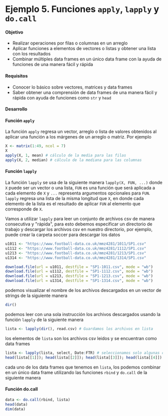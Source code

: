 # Ejemplo 5. Funciones `apply`, `lapply` y `do.call`

#### Objetivo

- Realizar operaciones por filas o columnas en un arreglo
- Aplicar funciones a elementos de vectores o listas y obtener una lista con los resultados
- Combinar múltiples data frames en un único data frame con la ayuda de funciones de una manera fácil y rápida

#### Requisitos

- Conocer lo básico sobre vectores, matrices y data frames
- Saber obtener una comprensión de data frames de una manera fácil y rápida con ayuda de funciones como `str` y `head`

#### Desarrollo

#### Función `apply`

La función `apply` regresa un vector, arreglo o lista de valores obtenidos al aplicar una función a los márgenes de un arreglo o matriz. Por ejemplo

```R
X <- matrix(1:49, ncol = 7)
X
apply(X, 1, mean) # cálculo de la media para las filas
apply(X, 2, median) # cálculo de la mediana para las columnas
```

#### Función `lapply`

La función `lapply` se usa de la siguiente manera `lapply(X, FUN, ...)` donde `X` puede ser un vector o una lista, `FUN` es una función que será aplicada a cada elemento de `X` y `...` representa argumentos opcionales para `FUN`. `lapply` regresa una lista de la misma longitud que `X`, en donde cada elemento de la lista es el resultado de aplicar `FUN` al elemento que corresponde de `X`.

Vamos a utilizar `lapply` para leer un conjunto de archivos csv de manera consecutiva y "rápida", para esto debemos especificar un directorio de trabajo y descargar los archivos csv en nuestro directorio, por ejemplo, puede crear la carpeta soccer para descargar los datos

```R
u1011 <- "https://www.football-data.co.uk/mmz4281/1011/SP1.csv"
u1112 <- "https://www.football-data.co.uk/mmz4281/1112/SP1.csv"
u1213 <- "https://www.football-data.co.uk/mmz4281/1213/SP1.csv"
u1314 <- "https://www.football-data.co.uk/mmz4281/1314/SP1.csv"

download.file(url = u1011, destfile = "SP1-1011.csv", mode = "wb")
download.file(url = u1112, destfile = "SP1-1112.csv", mode = "wb")
download.file(url = u1213, destfile = "SP1-1213.csv", mode = "wb")
download.file(url = u1314, destfile = "SP1-1314.csv", mode = "wb")
```

podemos visualizar el nombre de los archivos descargados en un vector de strings de la siguiente manera

```R
dir()
```

podemos leer con una sola instrucción los archivos descargados usando la función `lapply` de la siguiente manera

```R
lista <- lapply(dir(), read.csv) # Guardamos los archivos en lista
```

los elementos de `lista` son los archivos csv leidos y se encuentran como data frames

```R
lista <- lapply(lista, select, Date:FTR) # seleccionamos solo algunas columnas de cada data frame
head(lista[[1]]); head(lista[[2]]); head(lista[[3]]); head(lista[[4]])
```

cada uno de los data frames que tenemos en `lista`, los podemos combinar en un único data frame utilizando las funciones `rbind` y `do.call`
de la siguiente manera

#### Función do.call

```R
data <- do.call(rbind, lista)
head(data)
dim(data)
```
